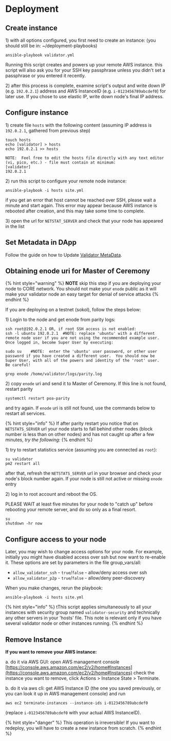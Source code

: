 # Deployment

## Create instance

1\) with all options configured, you first need to create an instance: (you should still be in: \~/deployment-playbooks)

```
ansible-playbook validator.yml
```

Running this script creates and powers up your remote AWS instance. this script will also ask you for your SSH key passphrase unless you didn't set a passphrase or you entered it recently.

2\) after this process is complete, examine script's output and write down IP (e.g. `192.0.2.1`) address and AWS InstanceID (e.g. `i-0123456789abcdef0`) for later use. If you chose to use elastic IP, write down node's final IP address.

## Configure instance

1\) create file `hosts` with the following content (assuming IP address is `192.0.2.1`, gathered from previous step)

```
touch hosts
echo [validator] > hosts
echo 192.0.2.1 >> hosts

NOTE:  Feel free to edit the hosts file directly with any text editor (vi, pico, etc.) - file must contain at minimum:
[validator]
192.0.2.1
```

2\) run this script to configure your remote node instance:

```
ansible-playbook -i hosts site.yml
```

if you get an error that host cannot be reached over SSH, please wait a minute and start again. This error may appear because AWS instance is rebooted after creation, and this may take some time to complete.

3\) open the url for `NETSTAT_SERVER` and check that your node has appeared in the list

## Set Metadata‌ in DApp

Follow the guide on how to Update [Validator MetaData](../../validator-dapps/validators-metadata-dapp.md).

## Obtaining enode uri for Master of Ceremony

{% hint style="warning" %}
**NOTE** skip this step if you are deploying your node to CORE network. You should not make your `enode` public as it will make your validator node an easy target for denial of service attacks
{% endhint %}

If you are deploying on a testnet (sokol), follow the steps below:&#x20;

1\) Login to the node and get enode from parity logs:

```
ssh root@192.0.2.1 OR, if root SSH access is not enabled:
ssh -l ubuntu 192.0.2.1  #NOTE: replace 'ubuntu' with a different remote node user if you are not using the recommended example user.  Once logged in, become Super User by executing:

sudo su    #NOTE:  enter the 'ubuntu' user password, or other user password if you have created a different user.  You should now be Super User, with all of the powers and identity of the 'root' user.  Be careful!

grep enode /home/validator/logs/parity.log
```

2\) copy `enode` uri and send it to Master of Ceremony. If this line is not found, restart parity

```
systemctl restart poa-parity
```

and try again. If `enode` uri is still not found, use the commands below to restart all services.

{% hint style="info" %}
If after parity restart you notice that on `NETSTATS_SERVER` url your node starts to fall behind other nodes (block number is less than on other nodes) and has not caught up after a few minutes, _try the following:_&#x20;
{% endhint %}

1\) try to restart statistics service (assuming you are connected as `root`):

```
su validator
pm2 restart all
```

after that, refresh the `NETSTATS_SERVER` url in your browser and check your node's block number again. If your node is still not active or missing `enode` entry

2\) log in to root account and reboot the OS.&#x20;

PLEASE WAIT at least five minutes for your node to "catch up" before rebooting your remote server, and do so only as a final resort.

```
su
shutdown -hr now
```

## Configure access to your node

Later, you may wish to change access options for your node. For example, initially you might have disabled access over ssh but now want to re-enable it. These options are set by parameters in the file group\_vars/all:

* `allow_validator_ssh` - `true`/`false` - allow/deny access over ssh
* `allow_validator_p2p` - `true`/`false` - allow/deny peer-discovery

When you make changes, rerun the playbook:

```
ansible-playbook -i hosts site.yml
```

{% hint style="info" %}
tThis script applies simultaneously to all your instances with security group named `validator-security` and technically any other servers in your 'hosts' file. This note is relevant only if you have several validator node or other instances running.
{% endhint %}

## Remove Instance

**If you want to remove your AWS instance:**

a. do it via AWS GUI: open AWS management console [https://console.aws.amazon.com/ec2/v2/home#Instances](https://console.aws.amazon.com/ec2/v2/home#Instances) check the instance you want to remove, click Actions > Instance State > Terminate.

b. do it via aws cli: get AWS Instance ID (the one you saved previously, or you can look it up in AWS management console) and run

```
aws ec2 terminate-instances --instance-ids i-0123456789abcdef0
```

(replace `i-0123456789abcdef0` with your actual AWS InstanceID).

{% hint style="danger" %}
This operation is irreversible! If you want to redeploy, you will have to create a new instance from scratch.
{% endhint %}
